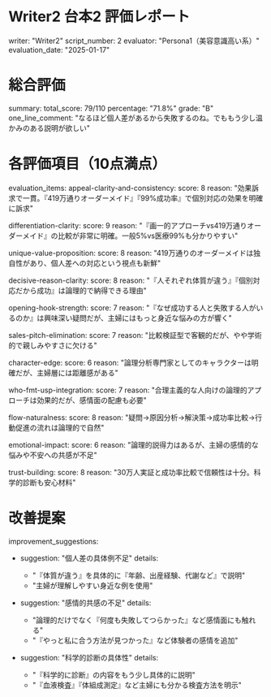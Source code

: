 # Writer2 台本2 評価レポート
writer: "Writer2"
script_number: 2
evaluator: "Persona1（美容意識高い系）"
evaluation_date: "2025-01-17"

# 総合評価
summary:
  total_score: 79/110
  percentage: "71.8%"
  grade: "B"
  one_line_comment: "なるほど個人差があるから失敗するのね。でももう少し温かみのある説明が欲しい"

# 各評価項目（10点満点）
evaluation_items:
  appeal-clarity-and-consistency:
    score: 8
    reason: "効果訴求で一貫。『419万通りオーダーメイド』『99%成功率』で個別対応の効果を明確に訴求"
  
  differentiation-clarity:
    score: 9
    reason: "『画一的アプローチvs419万通りオーダーメイド』の比較が非常に明確。一般5%vs医療99%も分かりやすい"
  
  unique-value-proposition:
    score: 8
    reason: "419万通りのオーダーメイドは独自性があり、個人差への対応という視点も新鮮"
  
  decisive-reason-clarity:
    score: 8
    reason: "『人それぞれ体質が違う』『個別対応だから成功』は論理的で納得できる理由"
  
  opening-hook-strength:
    score: 7
    reason: "『なぜ成功する人と失敗する人がいるのか』は興味深い疑問だが、主婦にはもっと身近な悩みの方が響く"
  
  sales-pitch-elimination:
    score: 7
    reason: "比較検証型で客観的だが、やや学術的で親しみやすさに欠ける"
  
  character-edge:
    score: 6
    reason: "論理分析専門家としてのキャラクターは明確だが、主婦層には距離感がある"
  
  who-fmt-usp-integration:
    score: 7
    reason: "合理主義的な人向けの論理的アプローチは効果的だが、感情面の配慮も必要"
  
  flow-naturalness:
    score: 8
    reason: "疑問→原因分析→解決策→成功率比較→行動促進の流れは論理的で自然"
  
  emotional-impact:
    score: 6
    reason: "論理的説得力はあるが、主婦の感情的な悩みや不安への共感が不足"
  
  trust-building:
    score: 8
    reason: "30万人実証と成功率比較で信頼性は十分。科学的診断も安心材料"

# 改善提案
improvement_suggestions:
  - suggestion: "個人差の具体例不足"
    details: 
      - "『体質が違う』を具体的に『年齢、出産経験、代謝など』で説明"
      - "主婦が理解しやすい身近な例を使用"
  
  - suggestion: "感情的共感の不足"
    details:
      - "論理的だけでなく『何度も失敗してつらかった』など感情面にも触れる"
      - "『やっと私に合う方法が見つかった』など体験者の感情を追加"
  
  - suggestion: "科学的診断の具体性"
    details:
      - "『科学的に診断』の内容をもう少し具体的に説明"
      - "『血液検査』『体組成測定』など主婦にも分かる検査方法を明示"